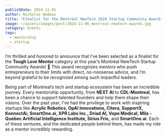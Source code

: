 ```yaml
---
publishDate: 2024-11-01
author: Nicholas Nadeau
title: "Finalist for the Montréal NewTech 2024 Startup Community Awards!"
image: ~/assets/images/post/2024-11-06_montreal-newtech-awards.jpg
category: Events
tags:
  - mentorship
  - startup
---
```


I’m thrilled and honored to announce that I’ve been selected as a finalist for the **Tough Love Mentor** category at this year’s Montréal NewTech Startup Community Awards! 🎉 This award recognizes mentors who push entrepreneurs to their limits with direct, no-nonsense advice, and I’m beyond grateful to be recognized among such impactful leaders.

Being part of Montreal’s tech and startup ecosystem has been an incredible journey. Every mentorship opportunity, from **NEXT AI** to **CDL-Montreal**, has been a chance to support talented founders and help them shape their visions. Over the past year, I’ve had the privilege to work with inspiring startups like **Acrylic Robotics, OpAI Innovations, Citera, SupportX, KonnectAi, SmartOne.ai, XPR Labs Inc., Driad AI, Vope Medical, Mila - Quebec Artificial Intelligence Institute, Sirius Frio,** and **SmartOne.ai**. Each of these ventures, and the dedicated people behind them, has made my role as a mentor incredibly rewarding.

